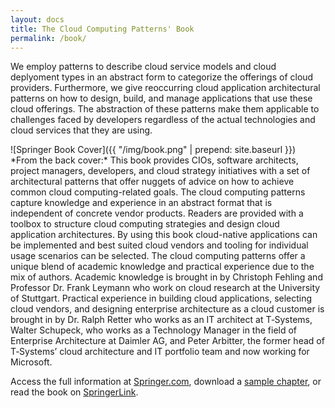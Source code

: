 ```yaml
---
layout: docs
title: The Cloud Computing Patterns' Book
permalink: /book/
---
```


We employ patterns to describe cloud service models and cloud deplyoment types in an abstract form to categorize the offerings of cloud providers. Furthermore, we give reoccurring cloud application architectural patterns on how to design, build, and manage applications that use these cloud offerings. The abstraction of these patterns make them applicable to challenges faced by developers regardless of the actual technologies and cloud services that they are using. 

<div class="bookhomepage" markdown="1">
![Springer Book Cover]({{ "/img/book.png" | prepend: site.baseurl }})
</div> 
*From the back cover:* This book provides CIOs, software architects, project managers, developers, and cloud strategy initiatives with a set of architectural patterns that offer nuggets of advice on how to achieve common cloud computing-related goals. The cloud computing patterns capture knowledge and experience in an abstract format that is independent of concrete vendor products. Readers are provided with a toolbox to structure cloud computing strategies and design cloud application architectures. By using this book cloud-native applications can be implemented and best suited cloud vendors and tooling for individual usage scenarios can be selected. The cloud computing patterns offer a unique blend of academic knowledge and practical experience due to the mix of authors. Academic knowledge is brought in by Christoph Fehling and Professor Dr. Frank Leymann who work on cloud research at the University of Stuttgart. Practical experience in building cloud applications, selecting cloud vendors, and designing enterprise architecture as a cloud customer is brought in by Dr. Ralph Retter who works as an IT architect at T‑Systems, Walter Schupeck, who works as a Technology Manager in the field of Enterprise Architecture at Daimler AG, and Peter Arbitter, the former head of T‑Systems’ cloud architecture and IT portfolio team and now working for Microsoft.

Access the full information at [Springer.com](http://www.springer.com/978-3-7091-1567-1), download a [sample chapter](http://www.springer.com/cda/content/document/cda_downloaddocument/9783709115671-c2.pdf?SGWID=0-0-45-1443612-p174949176), or read the book on [SpringerLink](http://link.springer.com/book/10.1007%2F978-3-7091-1568-8).


